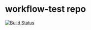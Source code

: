 workflow-test repo
==================

[![Build Status](https://status-staging.continuousphp.com/git-hub/continuousphptest/workflow-test?token=5b693101-0009-430e-b9cf-352077794c67)](https://continuousphp.com/git-hub/continuousphptest/workflow-test)

